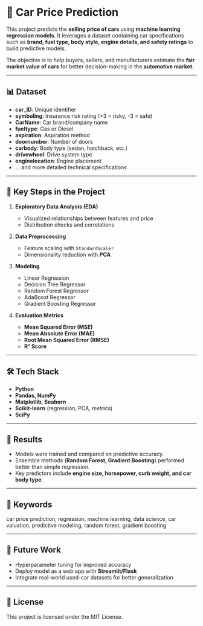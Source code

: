 # 🚗 Car Price Prediction

This project predicts the **selling price of cars** using **machine learning regression models**.
It leverages a dataset containing car specifications such as **brand, fuel type, body style, engine details, and safety ratings** to build predictive models.

The objective is to help buyers, sellers, and manufacturers estimate the **fair market value of cars** for better decision-making in the **automotive market**.

---

## 📊 Dataset

* **car_ID**: Unique identifier
* **symboling**: Insurance risk rating (+3 = risky, -3 = safe)
* **CarName**: Car brand/company name
* **fueltype**: Gas or Diesel
* **aspiration**: Aspiration method
* **doornumber**: Number of doors
* **carbody**: Body type (sedan, hatchback, etc.)
* **drivewheel**: Drive system type
* **enginelocation**: Engine placement
* … and more detailed technical specifications

---

## 📌 Key Steps in the Project

1. **Exploratory Data Analysis (EDA)**

   * Visualized relationships between features and price
   * Distribution checks and correlations

2. **Data Preprocessing**

   * Feature scaling with `StandardScaler`
   * Dimensionality reduction with **PCA**

3. **Modeling**

   * Linear Regression
   * Decision Tree Regressor
   * Random Forest Regressor
   * AdaBoost Regressor
   * Gradient Boosting Regressor

4. **Evaluation Metrics**

   * **Mean Squared Error (MSE)**
   * **Mean Absolute Error (MAE)**
   * **Root Mean Squared Error (RMSE)**
   * **R² Score**

---

## 🛠️ Tech Stack

* **Python**
* **Pandas, NumPy**
* **Matplotlib, Seaborn**
* **Scikit-learn** (regression, PCA, metrics)
* **SciPy**

---

## 📌 Results

* Models were trained and compared on predictive accuracy.
* Ensemble methods (**Random Forest, Gradient Boosting**) performed better than simple regression.
* Key predictors include **engine size, horsepower, curb weight, and car body type**.

---

## 🔑 Keywords

car price prediction, regression, machine learning, data science, car valuation, predictive modeling, random forest, gradient boosting

---

## 📌 Future Work

* Hyperparameter tuning for improved accuracy
* Deploy model as a web app with **Streamlit/Flask**
* Integrate real-world used-car datasets for better generalization

---

## 📜 License

This project is licensed under the MIT License.
